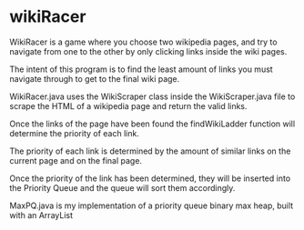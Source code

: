 # wikiRacer

WikiRacer is a game where you choose two wikipedia pages, and try to navigate from one to the other by only clicking links inside the wiki pages.

The intent of this program is to find the least amount of links you must navigate through to get to the final wiki page.

WikiRacer.java uses the WikiScraper class inside the WikiScraper.java file to scrape the HTML of a wikipedia page and return the valid links.

Once the links of the page have been found the findWikiLadder function will determine the priority of each link.

The priority of each link is determined by the amount of similar links on the current page and on the final page. 

Once the priority of the link has been determined, they will be inserted into the Priority Queue and the queue will sort them accordingly. 

MaxPQ.java is my implementation of a priority queue binary max heap, built with an ArrayList


